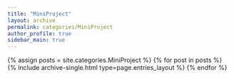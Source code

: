 ```yaml
---
title: "MiniProject"
layout: archive
permalink: categories/MiniProject
author_profile: true
sidebar_main: true
---
```



{% assign posts = site.categories.MiniProject %}
{% for post in posts %} {% include archive-single.html type=page.entries_layout %} {% endfor %}
